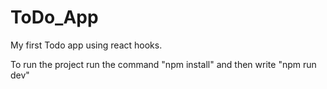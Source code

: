 # ToDo_App
My first Todo app using react hooks. 

To run the project run the command "npm install" and then write "npm run dev"


